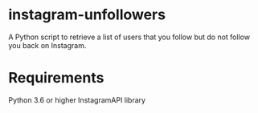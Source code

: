 # instagram-unfollowers #
A Python script to retrieve a list of users that you follow but do not follow you back on Instagram.

# Requirements #
Python 3.6 or higher
InstagramAPI library
